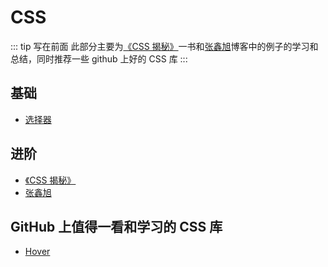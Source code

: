 # CSS

::: tip 写在前面
此部分主要为[《CSS 揭秘》](http://play.csssecrets.io/)一书和[张鑫旭](https://www.zhangxinxu.com/wordpress/)博客中的例子的学习和总结，同时推荐一些 github 上好的 CSS 库
:::

## 基础

- [选择器](./selector.md)

## 进阶

- [《CSS 揭秘》](http://play.csssecrets.io/)
- [张鑫旭](https://www.zhangxinxu.com/wordpress/)

## GitHub 上值得一看和学习的 CSS 库

- [Hover](https://github.com/IanLunn/Hover)
